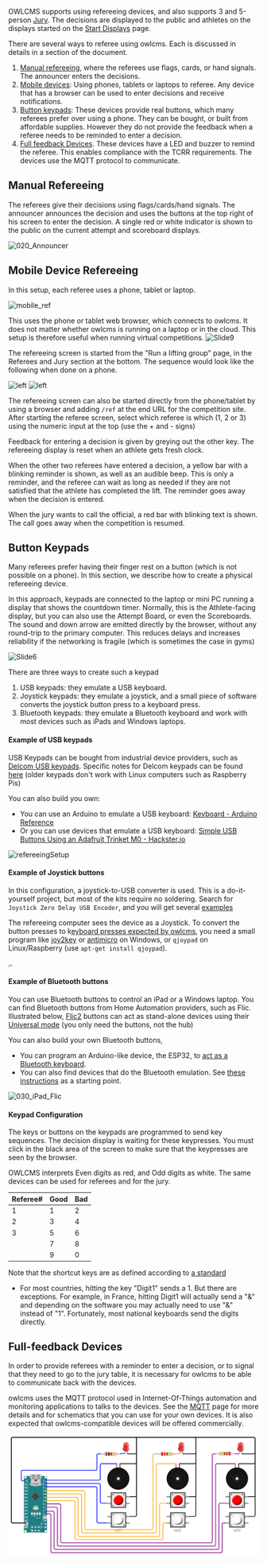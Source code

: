 OWLCMS supports using refereeing devices, and also supports 3 and 5-person [Jury](#Jury). The decisions are displayed to the public and athletes on the displays started on the [Start Displays](Displays) page.

There are several ways to referee using owlcms.  Each is discussed in details in a section of the document.

1. [Manual refereeing](#manual-refereeing), where the referees use flags, cards, or hand signals.  The announcer enters the decisions.
2. [Mobile devices](#mobile-device-refereeing): Using phones, tablets or laptops to referee.  Any device that has a browser can be used to enter decisions and receive notifications.
3. [Button keypads](#button-keypads): These devices  provide real buttons, which many referees prefer over using a phone.  They can be bought, or built from affordable supplies. However they do not provide the feedback when a referee needs to be reminded to enter a decision.
4. [Full feedback Devices](#full-feedback-devices).  These devices have a LED and buzzer to remind the referee.  This enables compliance with the TCRR requirements.  The devices use the MQTT protocol to communicate.

## Manual Refereeing

The referees give their decisions using flags/cards/hand signals. The announcer announces the decision and uses the buttons at the top right of his screen to enter the decision.  A single red or white indicator is shown to the public on the current attempt and scoreboard displays.

![020_Announcer](img/Refereeing/020_Announcer.png)



## Mobile Device Refereeing

 In this setup, each referee uses a phone, tablet or laptop.  

![mobile_ref](img\equipment\mobile_ref.png)



This uses the phone or tablet web browser, which connects to owlcms. It does not matter whether owlcms is running on a laptop or in the cloud.  This setup is therefore useful when running virtual competitions.
![Slide9](img/PublicResults/CloudExplained/Slide9.SVG)

The refereeing screen is started from the "Run a lifting group" page, in the Referees and Jury section at the bottom.  The sequence would look like the following when done on a phone.

![left](img/Refereeing/01_runLiftingGroup.png ':size=350')  ![left](img/Refereeing/02_startReferee.png ':size=350')

The refereeing screen can also be started directly from the phone/tablet by using a browser and adding `/ref` at the end URL for the competition site.   After starting the referee screen, select which referee is which (1, 2 or 3) using the numeric input at the top (use the + and - signs)

Feedback for entering a decision is given by greying out the other key.  The refereeing display is reset when an athlete gets fresh clock.

When the other two referees have entered a decision, a yellow bar with a blinking reminder is shown, as well as an audible beep.  This is only a reminder, and the referee can wait as long as needed if they are not satisfied that the athlete has completed the lift.  The reminder goes away when the decision is entered.

When the jury wants to call the official, a red bar with blinking text is shown.  The call goes away when the competition is resumed.

## Button Keypads

Many referees prefer having their finger rest on a button (which is not possible on a phone).  In this section, we describe how to create a physical refereeing device. 

In this approach, keypads are connected to the laptop or mini PC running a display that shows the countdown timer.  Normally, this is the Athlete-facing display, but you can also use the Attempt Board, or even the Scoreboards.  The sound and down arrow are emitted directly by the browser, without any round-trip to the primary computer.  This reduces delays and increases reliability if the networking is fragile (which is sometimes the case in gyms)

![Slide6](img/PublicResults/CloudExplained/Slide6.SVG)

There are three ways to create such a keypad

1. USB keypads: they emulate a USB keyboard.
2. Joystick keypads: they emulate a joystick, and a small piece of software converts the joystick button press to a keyboard press.
3. Bluetooth keypads: they emulate a Bluetooth keyboard and work with most devices such as iPads and Windows laptops.

#### **Example of USB keypads**

USB Keypads can be bought from industrial device providers, such as [Delcom USB keypads](http://www.delcomproducts.com/productdetails.asp?PartNumber=706502-5M). Specific notes for Delcom keypads can be found [here](Delcom) (older keypads don't work with Linux computers such as Raspberry Pis)

You can also build you own: 

- You can use an Arduino to emulate a USB keyboard:  [Keyboard - Arduino Reference](https://www.arduino.cc/reference/en/language/functions/usb/keyboard/)
- Or you can use devices that emulate a USB keyboard: [Simple USB Buttons Using an Adafruit Trinket M0 - Hackster.io](https://www.hackster.io/laurentslab/simple-usb-buttons-using-an-adafruit-trinket-m0-5ad900#toc-programming-3)

![refereeingSetup](img\equipment\refereeingSetup.jpg)

#### Example of Joystick buttons

In this configuration, a joystick-to-USB converter is used.  This is a do-it-yourself project, but most of the kits require no soldering. Search for `Joystick Zero Delay USB Encoder`, and you will get several [examples](https://www.amazon.ca/EG-Starts-Encoder-Controller-Joystick/dp/B06XVXCJBD)

The refereeing computer sees the device as a Joystick.  To convert the button presses to k[eyboard presses expected by owlcms](#keypad-configuration), you need a small program like [joy2key](https://joytokey.net/en/) or [antimicro](https://sourceforge.net/projects/antimicro.mirror/) on Windows, or `qjoypad` on Linux/Raspberry (use `apt-get install qjoypad`).



 <img src="img/Refereeing/02Joystick.jpg" alt="Wi" style="zoom: 25%;" />



#### Example of Bluetooth buttons

You can use Bluetooth buttons to control an iPad or a Windows laptop.  You can find Bluetooth buttons from Home Automation providers, such as Flic.  Illustrated below, [Flic2](https://flic.io/) buttons can act as stand-alone devices using their [Universal mode](https://flic.io/flic-universal) (you only need the buttons, not the hub)

You can also build your own Bluetooth buttons, 

- You can program an Arduino-like device, the ESP32, to [act as a Bluetooth keyboard](https://gist.github.com/manuelbl/66f059effc8a7be148adb1f104666467).  
- You can also find devices that do the Bluetooth emulation. See  [these instructions](https://learn.adafruit.com/introducing-the-adafruit-bluefruit-spi-breakout/hidkeyboard) as a starting point.

![030_iPad_Flic](img/Refereeing/030_iPad_Flic.jpg)

#### Keypad Configuration

The keys or buttons on the keypads are programmed to send key sequences.  The decision display is waiting for these keypresses.  You must click in the black area of the screen to make sure that the keypresses are seen by the browser.

OWLCMS interprets Even digits as red, and Odd digits as white.  The same devices can be used for referees and for the jury. 

| Referee# | Good | Bad  |
| -------- | ---- | ---- |
| 1        | 1    | 2    |
| 2        | 3    | 4    |
| 3        | 5    | 6    |
|          | 7    | 8    |
|          | 9    | 0    |

Note that the shortcut keys are as defined according to [a standard](https://www.w3.org/TR/uievents-code/#key-alphanumeric-writing-system)

- For most countries, hitting the key "Digit1" sends a 1.  But there are exceptions. For example, in France, hitting Digit1 will actually send a "&" and depending on the software you may actually need to use "&" instead of "1".  Fortunately, most national keyboards send the digits directly.

## Full-feedback Devices

In order to provide referees with a reminder to enter a decision, or to signal that they need to go to the jury table, it is necessary for owlcms to be able to communicate back with the devices. 

owlcms uses the MQTT protocol used in Internet-Of-Things automation and monitoring applications to talks to the devices.  See the [MQTT](MQTT) page for more details and for schematics that you can use for your own devices.  It is also expected that owlcms-compatible devices will be offered commercially.

![refereeBox](img/MQTT/refereeBox.png)

